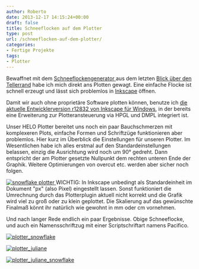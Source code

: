```yaml
---
author: Roberto
date: 2013-12-17 14:15:24+00:00
draft: false
title: Schneeflocken auf dem Plotter
type: post
url: /schneeflocken-auf-dem-plotter/
categories:
- Fertige Projekte
tags:
- Plotter
---
```


Bewaffnet mit dem [Schneeflockengenerator ](http:/https://www.evilmadscientist.com/2008/vector-snowflake-application/)aus dem letzten [Blick über den Tellerrand](/blick-ueber-den-tellerrand-40/) habe ich mich direkt ans Plotten gewagt. Eine einfache Flocke ist schnell erzeugt und lässt sich problemlos in [Inkscape](http://inkscape.org) öffnen.<!-- more -->

Damit wir auch ohne proprietäre Software plotten können, benutze ich [die aktuelle Entwicklerversion r12832 von Inkscape für Windows](http:/https://www.oss-marketplace.com/index.php/downloads-mainmenu-63/func-startdown/101/), in der bereits eine Erweiterung zur Plotteransteuerung via HPGL und DMPL integriert ist.

Unser HELO Plotter bereitet uns noch ein paar Bauchschmerzen mit komplexeren Plots, einfache Formen und Schriftzüge funktionieren aber problemlos. Hier kurz im Überblick die Einstellungen für unseren Plotter. Im Wesentlichen habe ich alles erstmal auf den Standardeinstellungen belassen, einzig die Ausrichtung wird noch um 90° gedreht. Dann entspricht der am Plotter gesetzte Nullpunkt dem rechten unteren Ende der Graphik. Weitere Optimierungen von overcut etc. werden aber sicher noch folgen.

[![snowflake plotter](https://eigenbaukombinat.de/wp-content/uploads/2013/12/snowflake-plotter-1024x632.png)
](https://eigenbaukombinat.de/wp-content/uploads/2013/12/snowflake-plotter.png)WICHTIG: In Inkscape unbedingt als Standardeinheit im Dokument "px" (also Pixel) eingestellt lassen. Sonst funktioniert die Umrechnung durch das Plotterplugin aktuell nicht korrekt und die Grafik wird viel zu groß oder zu klein geplottet. Die Skalierung auf das gewünschte Finalmaß könnt ihr natürlich wie gewohnt in mm oder cm vornehmen.

Und nach langer Rede endlich ein paar Ergebnisse. Obige Schneeflocke, und auch ein Namensschriftzug mit einer Scriptschriftart namens Pacifico.

[![plotter_snowflake](https://eigenbaukombinat.de/wp-content/uploads/2013/12/plotter_snowflake-1024x682.jpg)
](https://eigenbaukombinat.de/wp-content/uploads/2013/12/plotter_snowflake.jpg)

[![plotter_juliane](https://eigenbaukombinat.de/wp-content/uploads/2013/12/plotter_juliane-1024x682.jpg)
](https://eigenbaukombinat.de/wp-content/uploads/2013/12/plotter_juliane.jpg)

[![plotter_juliane_snowflake](https://eigenbaukombinat.de/wp-content/uploads/2013/12/plotter_juliane_snowflake-1024x682.jpg)
](https://eigenbaukombinat.de/wp-content/uploads/2013/12/plotter_juliane_snowflake.jpg)
